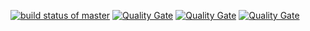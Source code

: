 [![build status of master](https://travis-ci.org/eharding567/Triangle567-2.svg?branch=sonarcloud)](https://travis-ci.org/eharding567/Triangle567-2)
[![Quality Gate](https://sonarcloud.io/api/project_badges/measure?project=team4-ssw567-triangle567X%3Asonarcloud&metric=alert_status)](https://sonarcloud.io/api/project_badges/measure?project=team4-ssw567-triangle567X%3Asonarcloud&metric)
[![Quality Gate](https://sonarcloud.io/api/project_badges/measure?project=team4-ssw567-triangle567X%3Asonarcloud&metric=ncloc)](https://sonarcloud.io/api/project_badges/measure?project=team4-ssw567-triangle567X%3Asonarcloud&metric)
[![Quality Gate](https://sonarcloud.io/api/project_badges/measure?project=team4-ssw567-triangle567X%3Asonarcloud&metric=sqale_rating)](https://sonarcloud.io/api/project_badges/measure?project=team4-ssw567-triangle567X%3Asonarcloud&metric)
